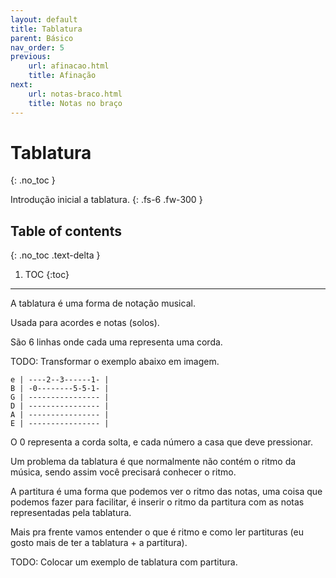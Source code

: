 ```yaml
---
layout: default
title: Tablatura
parent: Básico
nav_order: 5
previous:
    url: afinacao.html
    title: Afinação
next:
    url: notas-braco.html
    title: Notas no braço
---
```


# Tablatura
{: .no_toc }

Introdução inicial a tablatura.
{: .fs-6 .fw-300 }

## Table of contents
{: .no_toc .text-delta }

1. TOC
{:toc}

---

A tablatura é uma forma de notação musical.

Usada para acordes e notas (solos).

São 6 linhas onde cada uma representa uma corda.

TODO: Transformar o exemplo abaixo em imagem.

```
e | ----2--3------1- |
B | -0--------5-5-1- |
G | ---------------- |
D | ---------------- |
A | ---------------- |
E | ---------------- |
```

O 0 representa a corda solta, e cada número a casa que deve pressionar.

Um problema da tablatura é que normalmente não contém o ritmo da música, sendo assim você precisará conhecer o ritmo.

A partitura é uma forma que podemos ver o ritmo das notas, uma coisa que podemos fazer para facilitar, é inserir o ritmo da partitura com as notas representadas pela tablatura.

Mais pra frente vamos entender o que é ritmo e como ler partituras (eu gosto mais de ter a tablatura + a partitura).

TODO: Colocar um exemplo de tablatura com partitura.
